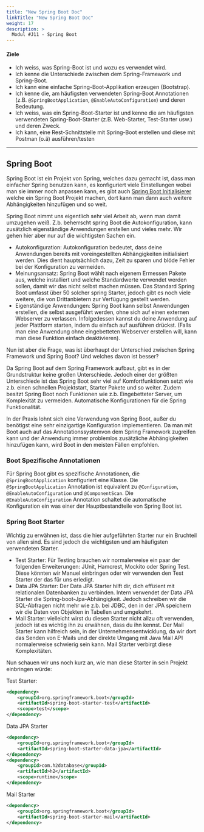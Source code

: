 ```yaml
---
title: "New Spring Boot Doc"
linkTitle: "New Spring Boot Doc"
weight: 17
description: >
  Modul #J11 - Spring Boot
---
```


#### Ziele

* Ich weiss, was Spring-Boot ist und wozu es verwendet wird.
* Ich kenne die Unterschiede zwischen dem Spring-Framework und Spring-Boot.
* Ich kann eine einfache Spring-Boot-Applikation erzeugen (Bootstrap).
* Ich kenne die, am häufigsten verwendeten Spring-Boot Annotationen (z.B. `@SpringBootApplication`,
  `@EnableAutoConfiguration`) und deren Bedeutung.
* Ich weiss, was ein Spring-Boot-Starter ist und kenne die am häufigsten verwendeten
  Spring-Boot-Starter (z.B. Web-Starter, Test-Starter usw.) und deren Zweck.
* Ich kann, eine Rest-Schnittstelle mit Spring-Boot erstellen und diese mit Postman (o.ä)
  ausführen/testen

---

## Spring Boot

Spring Boot ist ein Projekt von Spring, welches dazu gemacht ist, dass man einfacher Spring benutzen
kann, es konfiguriert viele Einstellungen wobei man sie immer noch anpassen kann, es gibt auch
[Spring Boot Initialisierer](https://start.spring.io/#!type=maven-project&language=java) welche ein
Spring Boot Projekt machen, dort kann man dann auch weitere Abhängigkeiten hinzufügen und so weit.

Spring Boot nimmt uns eigentlich sehr viel Arbeit ab, wenn man damit umzugehen weiß.
Z.b. beherrscht spring Boot die Autokonfiguration, kann zusätzlich eigenständige Anwendungen 
erstellen und vieles mehr. Wir gehen hier aber nur auf die wichtigsten Sachen ein.
* Autokonfiguration: Autokonfiguration bedeutet, dass deine Anwendungen bereits mit voreingestellten
Abhängigkeiten initialisiert werden. Dies dient hauptsächlich dazu, Zeit zu sparen und blöde Fehler 
bei der Konfiguration zu vermeiden.
* Meinungsansatz: Spring Boot wählt nach eigenem Ermessen Pakete aus, welche installiert und welche 
Standardwerte verwendet werden sollen, damit wir das nicht selbst machen müssen. Das Standard Spring
Boot umfasst über 50 solcher spring Starter, jedoch gibt es noch viele weitere, die von 
Drittanbietern zur Verfügung gestellt werden.
* Eigenständige Anwendungen: Spring Boot kann selbst Anwendungen erstellen, die selbst ausgeführt 
werden, ohne sich auf einen externen Webserver zu verlassen. Infolgedessen kannst du deine Anwendung
auf jeder Plattform starten, indem du einfach auf ausführen drückst. (Falls man eine Anwendung ohne 
eingebetteten Webserver erstellen will, kann man diese Funktion einfach deaktivieren).

Nun ist aber die Frage, was ist überhaupt der Unterschied zwischen Spring Framework und Spring Boot?
Und welches davon ist besser?

Da Spring Boot auf dem Spring Framework aufbaut, gibt es in der Grundstruktur keine großen 
Unterschiede. Jedoch einer der größten Unterschiede ist das Spring Boot sehr viel auf 
Komfortfunktionen setzt wie z.b. einen schnellen Projektstart, Starter Pakete und so weiter. 
Zudem besitzt Spring Boot noch Funktionen wie z.b. Eingebetteter Server, um Komplexität zu vermeiden.
Automatische Konfigurationen für die Spring Funktionalität.

In der Praxis lohnt sich eine Verwendung von Spring Boot, außer du benötigst eine sehr einzigartige
Konfiguration implementieren. Da man mit Boot auch auf das Annotationssystemvon dem Spring Framework
zugreifen kann und der Anwendung immer problemlos zusätzliche Abhängigkeiten hinzufügen kann, 
wird Boot in den meisten Fällen empfohlen.



### Boot Spezifische Annotationen

Für Spring Boot gibt es spezifische Annotationen, die `@SpringBootApplication` konfiguriert eine
Klasse. Die `@SpringBootApplication` Annotation ist equivalent
zu `@Configuration`, `@EnableAutoConfiguration` und `@ComponentScan`. Die `@EnableAutoConfiguration`
Annotation schaltet die automatische Konfiguration ein was einer der Hauptbestandteile von Spring
Boot ist.

### Spring Boot Starter

Wichtig zu erwähnen ist, dass die hier aufgeführten Starter nur ein Bruchteil von allen sind.
Es sind jedoch die wichtigsten und am häufigsten verwendeten Starter.
* Test Starter: Für Testing brauchen wir normalerweise ein paar der folgenden Erweiterungen:
  JUnit, Hamcrest, Mockito oder Spring Test. Diese könnten wir Manuel einbringen oder wir verwenden
  den Test Starter der das für uns erledigt.
* Data JPA Starter: Der Data JPA Starter hilft dir, dich effizient mit relationalen
  Datenbanken zu verbinden. Intern verwendet der Data JPA Starter die Spring-boot-Jpa-Abhängigkeit.
  Jedoch schreiben wir die SQL-Abfragen nicht mehr wie z.b. bei JDBC, den in der JPA speichern wir
  die Daten von Objekten in Tabellen und umgekehrt.
* Mail Starter: vielleicht wirst du diesen Starter nicht allzu oft verwenden,
  jedoch ist es wichtig ihn zu erwähnen, dass du ihn kennst. Der Mail Starter kann hilfreich sein,
  in der Unternehmensentwicklung, da wir dort das Senden von E-Mails und der direkte Umgang
  mit Java Mail API normalerweise schwierig sein kann. Mail Starter verbirgt diese Komplexitäten.

Nun schauen wir uns noch kurz an, wie man diese Starter in sein Projekt einbringen würde:

Test Starter:
```xml
<dependency>
    <groupId>org.springframework.boot</groupId>
    <artifactId>spring-boot-starter-test</artifactId>
    <scope>test</scope>
</dependency>
```
Data JPA Starter
```xml
<dependency>
    <groupId>org.springframework.boot</groupId>
    <artifactId>spring-boot-starter-data-jpa</artifactId>
</dependency>
<dependency>
    <groupId>com.h2database</groupId>
    <artifactId>h2</artifactId>
    <scope>runtime</scope>
</dependency>
```
Mail Starter
```xml
<dependency>
    <groupId>org.springframework.boot</groupId>
    <artifactId>spring-boot-starter-mail</artifactId>
</dependency>
```

